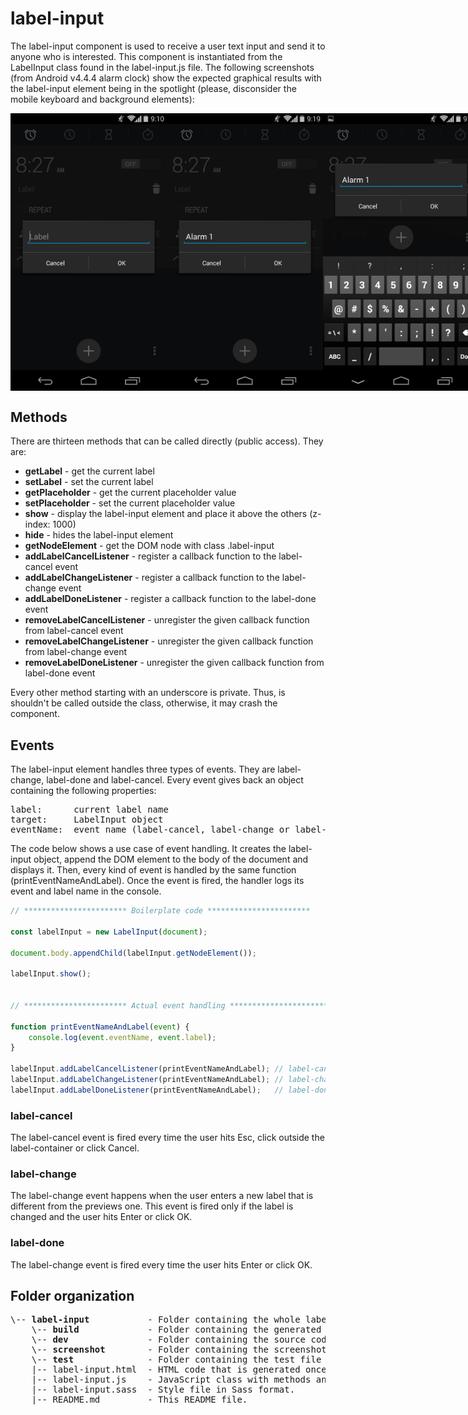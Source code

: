 # label-input
The label-input component is used to receive a user text input and
send it to anyone who is interested. This component is instantiated from the LabelInput class found in the label-input.js file. The following screenshots (from Android v4.4.4 alarm clock) show the expected graphical results with the label-input element being in the
spotlight (please, disconsider the mobile keyboard and background elements):

<div id="images-container" style="display: flex; flex-direction: row; align-items: center; justify-content: space-between">
    <img src="./screenshot/label-input-screenshot.png" alt="label-input screenshot" width=" 250px">
    <img src="./screenshot/label-input-named-screenshot.png" alt="label-input named screenshot" width=" 250px">
    <img src="./screenshot/label-input-named-keyboard-screenshot.png" alt="label-input named keyboard screenshot" width=" 250px">
</div>

## Methods
There are thirteen methods that can be called directly (public access). They are:
* **getLabel** - get the current label
* **setLabel** - set the current label
* **getPlaceholder** - get the current placeholder value
* **setPlaceholder** - set the current placeholder value
* **show** - display the label-input element and place it above the others (z-index: 1000)
* **hide** - hides the label-input element
* **getNodeElement** - get the DOM node with class .label-input
* **addLabelCancelListener** - register a callback function to the label-cancel event
* **addLabelChangeListener** - register a callback function to the label-change event
* **addLabelDoneListener** - register a callback function to the label-done event
* **removeLabelCancelListener** - unregister the given callback function from label-cancel event
* **removeLabelChangeListener** - unregister the given callback function from label-change event
* **removeLabelDoneListener** - unregister the given callback function from label-done event

Every other method starting with an underscore is private. Thus, is shouldn't be called
outside the class, otherwise, it may crash the component.

## Events
The label-input element handles three types of events. They are label-change, label-done and label-cancel.
Every event gives back an object containing the following properties:<br>
<pre>
label:      current label name
target:     LabelInput object
eventName:  event name (label-cancel, label-change or label-done)
</pre>

The code below shows a use case of event handling. It creates the label-input object, append the DOM element to the body of the document and displays it. Then, every kind of event is handled by the same function (printEventNameAndLabel). Once the event is fired,
the handler logs its event and label name in the console.
```javascript
// *********************** Boilerplate code ***********************

const labelInput = new LabelInput(document);

document.body.appendChild(labelInput.getNodeElement());

labelInput.show();


// *********************** Actual event handling ***********************

function printEventNameAndLabel(event) {
    console.log(event.eventName, event.label);
}

labelInput.addLabelCancelListener(printEventNameAndLabel); // label-cancel
labelInput.addLabelChangeListener(printEventNameAndLabel); // label-change
labelInput.addLabelDoneListener(printEventNameAndLabel);   // label-done
```

### label-cancel
The label-cancel event is fired every time the user hits Esc, click outside the
label-container or click Cancel.

### label-change
The label-change event happens when the user enters a new label that is different
from the previews one. This event is fired only if the label is changed and the user
hits Enter or click OK.

### label-done
The label-change event is fired every time the user hits Enter or click OK.

## Folder organization
<pre>
\-- <b>label-input</b>           - Folder containing the whole label-input module.
    \-- <b>build</b>             - Folder containing the generated code to run this component standalone.
    \-- <b>dev</b>               - Folder containing the source code to run this component standalone.
    \-- <b>screenshot</b>        - Folder containing the screenshots used as a reference to build the GUI.
    \-- <b>test</b>              - Folder containing the test file used to validate the LabelInput JavaScript class.
    |-- label-input.html  - HTML code that is generated once the component is instantiated.
    |-- label-input.js    - JavaScript class with methods and events.
    |-- label-input.sass  - Style file in Sass format.
    |-- README.md         - This README file.
</pre>